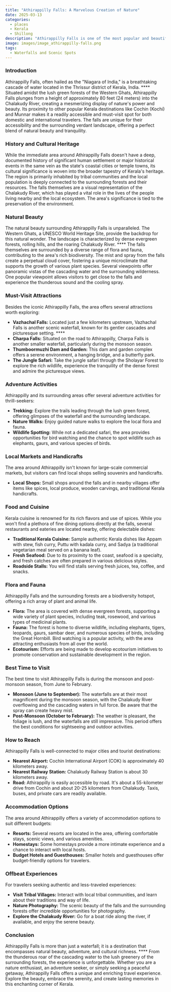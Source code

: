 ```yaml
---
title: "Athirappilly Falls: A Marvelous Creation of Nature"
date: 2025-03-13
categories:
  - places
  - Kerala
  - Shillong
description: "Athirappilly Falls is one of the most popular and beautiful waterfalls in Kerala, situated near Shillong in the Western Ghats. It's a major tourist attraction known for its stunning natural beauty and is part of Eravikulam National Park. The falls are surrounded by lush green forests and misty hills, making it a perfect spot for nature lovers and photographers."
image: images/image_athirappilly-falls.png
tags: 
  - Waterfalls and Scenic Spots
---
```



### **Introduction**

Athirappilly Falls, often hailed as the "Niagara of India," is a breathtaking cascade of water located in the Thrissur district of Kerala, India. **** Situated amidst the lush green forests of the Western Ghats, Athirappilly Falls plunges from a height of approximately 80 feet (24 meters) into the Chalakudy River, creating a mesmerizing display of nature's power and beauty. Its proximity to other popular Kerala destinations like Cochin (Kochi) and Munnar makes it a readily accessible and must-visit spot for both domestic and international travelers. The falls are unique for their accessibility and the surrounding verdant landscape, offering a perfect blend of natural beauty and tranquility.

### **History and Cultural Heritage**

While the immediate area around Athirappilly Falls doesn't have a deep, documented history of significant human settlement or major historical events in the same vein as the state's coastal cities or temple towns, its cultural significance is woven into the broader tapestry of Kerala's heritage. The region is primarily inhabited by tribal communities and the local population is deeply connected to the surrounding forests and their resources. The falls themselves are a visual representation of the Chalakudy River, which has played a vital role in the lives of the people living nearby and the local ecosystem. The area's significance is tied to the preservation of the environment.

### **Natural Beauty**

The natural beauty surrounding Athirappilly Falls is unparalleled. The Western Ghats, a UNESCO World Heritage Site, provide the backdrop for this natural wonder. The landscape is characterized by dense evergreen forests, rolling hills, and the roaring Chalakudy River. **** The falls themselves are surrounded by a diverse range of flora and fauna, contributing to the area's rich biodiversity. The mist and spray from the falls create a perpetual cloud cover, fostering a unique microclimate that supports the growth of various plant species. Several viewpoints offer panoramic vistas of the cascading water and the surrounding wilderness. One popular viewpoint allows visitors to get close to the falls and experience the thunderous sound and the cooling spray.

### **Must-Visit Attractions**

Besides the iconic Athirappilly Falls, the area offers several attractions worth exploring:

*   **Vazhachal Falls:** Located just a few kilometers upstream, Vazhachal Falls is another scenic waterfall, known for its gentler cascades and picturesque setting. ****
*   **Charpa Falls:** Situated on the road to Athirappilly, Charpa Falls is another smaller waterfall, particularly during the monsoon season.
*   **Thumboormuzhi Dam and Garden:** This dam and garden complex offers a serene environment, a hanging bridge, and a butterfly park.
*   **The Jungle Safari:** Take the jungle safari through the Sholayar Forest to explore the rich wildlife, experience the tranquility of the dense forest and admire the picturesque views.

### **Adventure Activities**

Athirappilly and its surrounding areas offer several adventure activities for thrill-seekers:

*   **Trekking:** Explore the trails leading through the lush green forest, offering glimpses of the waterfall and the surrounding landscape.
*   **Nature Walks:** Enjoy guided nature walks to explore the local flora and fauna.
*   **Wildlife Spotting:** While not a dedicated safari, the area provides opportunities for bird watching and the chance to spot wildlife such as elephants, gaurs, and various species of birds.

### **Local Markets and Handicrafts**

The area around Athirappilly isn't known for large-scale commercial markets, but visitors can find local shops selling souvenirs and handicrafts.

*   **Local Shops:** Small shops around the falls and in nearby villages offer items like spices, local produce, wooden carvings, and traditional Kerala handicrafts.

### **Food and Cuisine**

Kerala cuisine is renowned for its rich flavors and use of spices. While you won't find a plethora of fine dining options directly at the falls, several restaurants and eateries are located nearby, offering delectable dishes:

*   **Traditional Kerala Cuisine:** Sample authentic Kerala dishes like Appam with stew, fish curry, Puttu with kadala curry, and Sadya (a traditional vegetarian meal served on a banana leaf).
*   **Fresh Seafood:** Due to its proximity to the coast, seafood is a specialty, and fresh catches are often prepared in various delicious styles.
*   **Roadside Stalls:** You will find stalls serving fresh juices, tea, coffee, and snacks.

### **Flora and Fauna**

Athirappilly Falls and the surrounding forests are a biodiversity hotspot, offering a rich array of plant and animal life.

*   **Flora:** The area is covered with dense evergreen forests, supporting a wide variety of plant species, including teak, rosewood, and various types of medicinal plants.
*   **Fauna:** The forest is home to diverse wildlife, including elephants, tigers, leopards, gaurs, sambar deer, and numerous species of birds, including the Great Hornbill. Bird watching is a popular activity, with the area attracting enthusiasts from all over the world.
*   **Ecotourism:** Efforts are being made to develop ecotourism initiatives to promote conservation and sustainable development in the region.

### **Best Time to Visit**

The best time to visit Athirappilly Falls is during the monsoon and post-monsoon season, from June to February.

*   **Monsoon (June to September):** The waterfalls are at their most magnificent during the monsoon season, with the Chalakudy River overflowing and the cascading waters in full force. Be aware that the spray can create heavy mist.
*   **Post-Monsoon (October to February):** The weather is pleasant, the foliage is lush, and the waterfalls are still impressive. This period offers the best conditions for sightseeing and outdoor activities.

### **How to Reach**

Athirappilly Falls is well-connected to major cities and tourist destinations:

*   **Nearest Airport:** Cochin International Airport (COK) is approximately 40 kilometers away.
*   **Nearest Railway Station:** Chalakudy Railway Station is about 30 kilometers away.
*   **Road:** Athirappilly is easily accessible by road. It's about a 55-kilometer drive from Cochin and about 20-25 kilometers from Chalakudy. Taxis, buses, and private cars are readily available.

### **Accommodation Options**

The area around Athirappilly offers a variety of accommodation options to suit different budgets:

*   **Resorts:** Several resorts are located in the area, offering comfortable stays, scenic views, and various amenities.
*   **Homestays:** Some homestays provide a more intimate experience and a chance to interact with local hosts.
*   **Budget Hotels and Guesthouses:** Smaller hotels and guesthouses offer budget-friendly options for travelers.

### **Offbeat Experiences**

For travelers seeking authentic and less-traveled experiences:

*   **Visit Tribal Villages:** Interact with local tribal communities, and learn about their traditions and way of life.
*   **Nature Photography:** The scenic beauty of the falls and the surrounding forests offer incredible opportunities for photography.
*   **Explore the Chalakudy River:** Go for a boat ride along the river, if available, and enjoy the serene beauty.

### **Conclusion**

Athirappilly Falls is more than just a waterfall; it is a destination that encompasses natural beauty, adventure, and cultural richness. **** From the thunderous roar of the cascading water to the lush greenery of the surrounding forests, the experience is unforgettable. Whether you are a nature enthusiast, an adventure seeker, or simply seeking a peaceful getaway, Athirappilly Falls offers a unique and enriching travel experience. Explore the beauty, embrace the serenity, and create lasting memories in this enchanting corner of Kerala.


